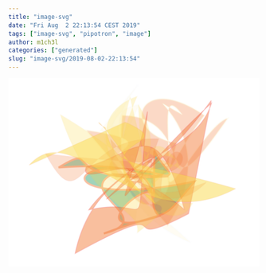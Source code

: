```yaml
---
title: "image-svg"
date: "Fri Aug  2 22:13:54 CEST 2019"
tags: ["image-svg", "pipotron", "image"]
author: m1ch3l
categories: ["generated"]
slug: "image-svg/2019-08-02-22:13:54"
---
```


![](image.svg)
